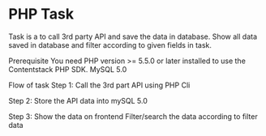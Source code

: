 # PHP Task

Task is a to call 3rd party API and save the data in database.
Show all data saved in database and filter according to given fields in task.

Prerequisite
You need PHP version >= 5.5.0 or later installed to use the Contentstack PHP SDK.
MySQL 5.0


Flow of task
Step 1:
  Call the 3rd part API using PHP Cli
 
Step 2:
 Store the API data into mySQL 5.0
 
 Step 3:
  Show the data on frontend
  Filter/search the data according to filter data
